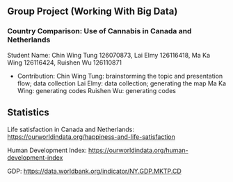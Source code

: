 ## Group Project (Working With Big Data)
### Country Comparison: Use of Cannabis in Canada and Netherlands
Student Name: Chin Wing Tung 126070873, Lai Elmy 126116418, Ma Ka Wing 126116424, Ruishen Wu 126110871
- Contribution:
Chin Wing Tung: brainstorming the topic and presentation flow; data collection
Lai Elmy: data collection; generating the map
Ma Ka Wing: generating codes
Ruishen Wu: generating codes

## Statistics 
Life satisfaction in Canada and Netherlands:
https://ourworldindata.org/happiness-and-life-satisfaction

Human Development Index:
https://ourworldindata.org/human-development-index

GDP:
https://data.worldbank.org/indicator/NY.GDP.MKTP.CD
